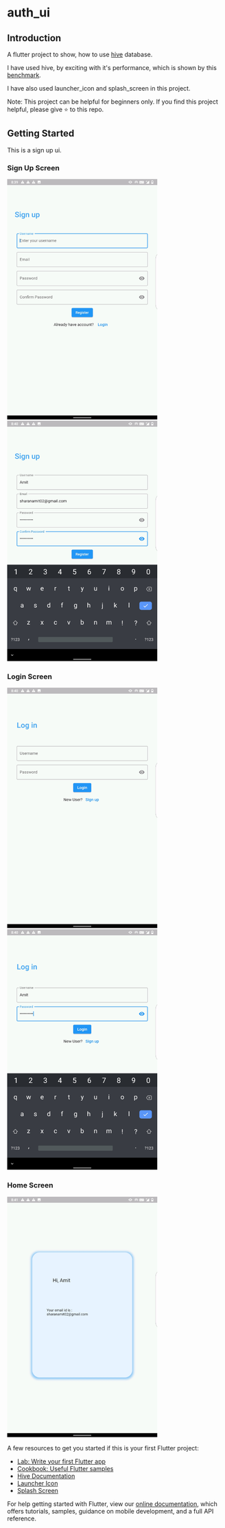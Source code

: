 # auth_ui

## Introduction

A flutter project to show, how to use [hive](https://pub.dev/packages/hive) database.

I have used hive, by exciting with it's performance, which is shown by this [benchmark](https://pub.dev/packages/hive#benchmark).

I have also used launcher_icon and splash_screen in this project.

Note: This project can be helpful for beginners only.
      If you find this project helpful, please give ⭐ to this repo.


## Getting Started

This is a sign up ui.

<h3> Sign Up Screen </h3>

<div>

<img src="https://github.com/sharanAmit/auth_ui/blob/main/assets/Screenshots/Screenshot_2022-03-31-20-39-16-917.jpeg" width="350px">
<img src="https://github.com/sharanAmit/auth_ui/blob/main/assets/Screenshots/Screenshot_2022-03-31-20-40-20-075.jpeg" width="350px">
</div>

<h3> Login Screen </h3>
<div>
<img src="https://github.com/sharanAmit/auth_ui/blob/main/assets/Screenshots/Screenshot_2022-03-31-20-40-36-507.jpeg" width="350px">
<img src="https://github.com/sharanAmit/auth_ui/blob/main/assets/Screenshots/Screenshot_2022-03-31-20-41-03-628.jpeg" width="350px">
</div>

<h3>Home Screen </h3>
<img src="https://github.com/sharanAmit/auth_ui/blob/main/assets/Screenshots/Screenshot_2022-03-31-20-41-15-010.jpeg" width="350px">

A few resources to get you started if this is your first Flutter project:

- [Lab: Write your first Flutter app](https://flutter.dev/docs/get-started/codelab)
- [Cookbook: Useful Flutter samples](https://flutter.dev/docs/cookbook)
- [Hive Documentation](https://docs.hivedb.dev/)
- [Launcher Icon](https://pub.dev/packages/flutter_launcher_icons)
- [Splash Screen](https://pub.dev/packages/flutter_native_splash)

For help getting started with Flutter, view our
[online documentation](https://flutter.dev/docs), which offers tutorials,
samples, guidance on mobile development, and a full API reference.
